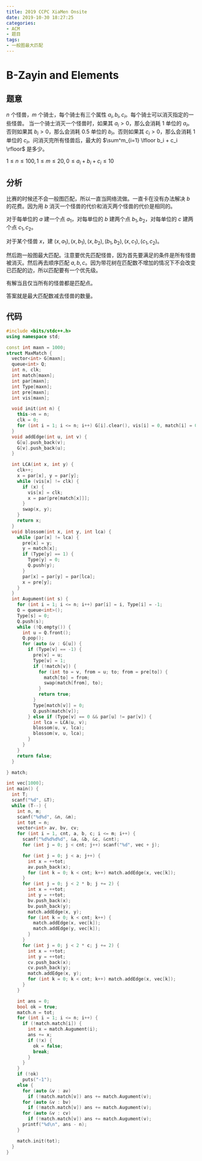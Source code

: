 ```yaml
---
title: 2019 CCPC XiaMen Onsite
date: 2019-10-30 18:27:25
categories:
- ACM
- 题目
tags:
- 一般图最大匹配
---
```


# B-Zayin and Elements
## 题意
$n$ 个怪兽，$m$ 个骑士，每个骑士有三个属性 $a_i,b_i,c_i$。每个骑士可以消灭指定的一些怪兽。
当一个骑士消灭一个怪兽时，如果其 $a_i > 0$，那么会消耗 $1$ 单位的 $a_i$。否则如果其 $b_i > 0$，那么会消耗 $0.5$ 单位的 $b_i$。否则如果其 $c_i > 0$，那么会消耗 $1$ 单位的 $c_i$。问消灭完所有怪兽后，最大的 $\sum^m_{i=1} \lfloor b_i + c_i \rfloor$ 是多少。

$1 \leq n \leq 100, 1 \leq m \leq 20, 0 \leq a_i + b_i + c_i \leq 10$

## 分析
比赛的时候还不会一般图匹配，所以一直当网络流做。一直卡在没有办法解决 $b$ 的花费。因为用 $b$ 消灭一个怪兽的代价和消灭两个怪兽的代价是相同的。

对于每单位的 $a$ 建一个点 $a_1$，对每单位的 $b$ 建两个点 $b_1,b_2$，对每单位的 $c$ 建两个点 $c_1,c_2$。

对于某个怪兽 $x$，建 $(x,a_1), (x,b_1), (x,b_2), (b_1,b_2), (x,c_1), (c_1,c_2)$。

然后跑一般图最大匹配。注意要优先匹配怪兽，因为首先要满足的条件是所有怪兽被消灭。然后再去顺序匹配 $a,b,c$。因为带花树在匹配数不增加的情况下不会改变已匹配的边，所以匹配要有一个优先级。

有解当且仅当所有的怪兽都是匹配点。

答案就是最大匹配数减去怪兽的数量。

## 代码
```cpp
#include <bits/stdc++.h>
using namespace std;

const int maxn = 1000;
struct MaxMatch {
  vector<int> G[maxn];
  queue<int> Q;
  int n, clk;
  int match[maxn];
  int par[maxn];
  int Type[maxn];
  int pre[maxn];
  int vis[maxn];

  void init(int n) {
    this->n = n;
    clk = 0;
    for (int i = 1; i <= n; i++) G[i].clear(), vis[i] = 0, match[i] = 0;
  }
  void addEdge(int u, int v) {
    G[u].push_back(v);
    G[v].push_back(u);
  }

  int LCA(int x, int y) {
    clk++;
    x = par[x], y = par[y];
    while (vis[x] != clk) {
      if (x) {
        vis[x] = clk;
        x = par[pre[match[x]]];
      }
      swap(x, y);
    }
    return x;
  }
  void blossom(int x, int y, int lca) {
    while (par[x] != lca) {
      pre[x] = y;
      y = match[x];
      if (Type[y] == 1) {
        Type[y] = 0;
        Q.push(y);
      }
      par[x] = par[y] = par[lca];
      x = pre[y];
    }
  }
  int Augument(int s) {
    for (int i = 1; i <= n; i++) par[i] = i, Type[i] = -1;
    Q = queue<int>();
    Type[s] = 0;
    Q.push(s);
    while (!Q.empty()) {
      int u = Q.front();
      Q.pop();
      for (auto &v : G[u]) {
        if (Type[v] == -1) {
          pre[v] = u;
          Type[v] = 1;
          if (!match[v]) {
            for (int to = v, from = u; to; from = pre[to]) {
              match[to] = from;
              swap(match[from], to);
            }
            return true;
          }
          Type[match[v]] = 0;
          Q.push(match[v]);
        } else if (Type[v] == 0 && par[u] != par[v]) {
          int lca = LCA(u, v);
          blossom(u, v, lca);
          blossom(v, u, lca);
        }
      }
    }
    return false;
  }

} match;

int vec[1000];
int main() {
  int T;
  scanf("%d", &T);
  while (T--) {
    int n, m;
    scanf("%d%d", &n, &m);
    int tot = n;
    vector<int> av, bv, cv;
    for (int i = 1, cnt, a, b, c; i <= m; i++) {
      scanf("%d%d%d%d", &a, &b, &c, &cnt);
      for (int j = 0; j < cnt; j++) scanf("%d", vec + j);

      for (int j = 0; j < a; j++) {
        int x = ++tot;
        av.push_back(x);
        for (int k = 0; k < cnt; k++) match.addEdge(x, vec[k]);
      }
      for (int j = 0; j < 2 * b; j += 2) {
        int x = ++tot;
        int y = ++tot;
        bv.push_back(x);
        bv.push_back(y);
        match.addEdge(x, y);
        for (int k = 0; k < cnt; k++) {
          match.addEdge(x, vec[k]);
          match.addEdge(y, vec[k]);
        }
      }
      for (int j = 0; j < 2 * c; j += 2) {
        int x = ++tot;
        int y = ++tot;
        cv.push_back(x);
        cv.push_back(y);
        match.addEdge(x, y);
        for (int k = 0; k < cnt; k++) match.addEdge(x, vec[k]);
      }
    }

    int ans = 0;
    bool ok = true;
    match.n = tot;
    for (int i = 1; i <= n; i++) {
      if (!match.match[i]) {
        int x = match.Augument(i);
        ans += x;
        if (!x) {
          ok = false;
          break;
        }
      }
    }
    if (!ok)
      puts("-1");
    else {
      for (auto &v : av)
        if (!match.match[v]) ans += match.Augument(v);
      for (auto &v : bv)
        if (!match.match[v]) ans += match.Augument(v);
      for (auto &v : cv)
        if (!match.match[v]) ans += match.Augument(v);
      printf("%d\n", ans - n);
    }

    match.init(tot);
  }
}
```
